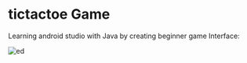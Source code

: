 # tictactoe Game 
Learning android studio with Java by creating beginner game
Interface:

![ed](https://user-images.githubusercontent.com/90389018/149613170-ba5f27ee-c28a-4e91-92af-825c13e1c14c.jpg)
